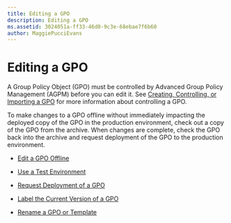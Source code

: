 ```yaml
---
title: Editing a GPO
description: Editing a GPO
ms.assetid: 3024051a-ff33-46d0-9c3e-68ebae7f6b60
author: MaggiePucciEvans
---
```


# Editing a GPO


A Group Policy Object (GPO) must be controlled by Advanced Group Policy Management (AGPM) before you can edit it. See [Creating, Controlling, or Importing a GPO](creating-controlling-or-importing-a-gpo-agpm30ops.md) for more information about controlling a GPO.

To make changes to a GPO offline without immediately impacting the deployed copy of the GPO in the production environment, check out a copy of the GPO from the archive. When changes are complete, check the GPO back into the archive and request deployment of the GPO to the production environment.

-   [Edit a GPO Offline](edit-a-gpo-offline-agpm30ops.md)

-   [Use a Test Environment](use-a-test-environment-agpm30ops.md)

-   [Request Deployment of a GPO](request-deployment-of-a-gpo-agpm30ops.md)

-   [Label the Current Version of a GPO](label-the-current-version-of-a-gpo-agpm30ops.md)

-   [Rename a GPO or Template](rename-a-gpo-or-template-agpm30ops.md)

 

 





